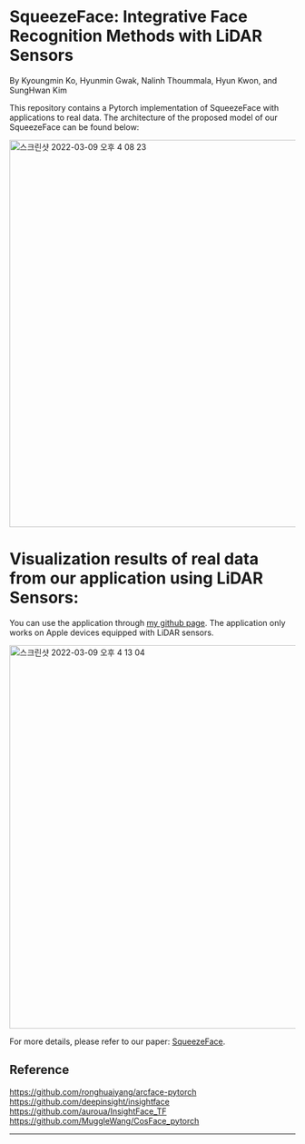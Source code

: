 # SqueezeFace: Integrative Face Recognition Methods with LiDAR Sensors

By Kyoungmin Ko, Hyunmin Gwak, Nalinh Thoummala, Hyun Kwon, and SungHwan Kim

This repository contains a Pytorch implementation of SqueezeFace with applications to real data. The architecture of the proposed model of our SqueezeFace can be found below:

<img width="682" alt="스크린샷 2022-03-09 오후 4 08 23" src="https://user-images.githubusercontent.com/35245580/157390559-c683a46f-4d78-4a4b-bf1c-c1d1e07d6cff.png">

# Visualization results of real data from our application using LiDAR Sensors:

You can use the application through [my github page](https://github.com/kyoungmingo/ARKit_extract_PT).
The application only works on Apple devices equipped with LiDAR sensors.

<img width="675" alt="스크린샷 2022-03-09 오후 4 13 04" src="https://user-images.githubusercontent.com/35245580/157391061-70647e9c-5fbe-4dad-9723-570faa396940.png">

For more details, please refer to our paper: [SqueezeFace](https://www.hindawi.com/journals/js/2021/4312245/). 

## Reference

https://github.com/ronghuaiyang/arcface-pytorch
https://github.com/deepinsight/insightface
https://github.com/auroua/InsightFace_TF
https://github.com/MuggleWang/CosFace_pytorch

------------
